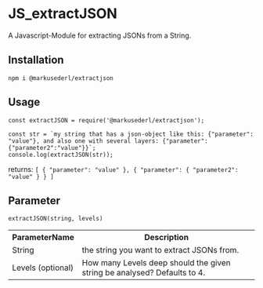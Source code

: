 # JS_extractJSON

A Javascript-Module for extracting JSONs from a String.

## Installation

`npm i @markusederl/extractjson`

## Usage

```
const extractJSON = require('@markusederl/extractjson');

const str = `my string that has a json-object like this: {"parameter": "value"}, and also one with several layers: {"parameter": {"parameter2":"value"}}`;
console.log(extractJSON(str));
```

returns: `[ { "parameter": "value" }, { "parameter": { "parameter2": "value" } } ]`

## Parameter

`extractJSON(string, levels)`</br>

<table>
  <tr>
    <th>ParameterName</th>
    <th>Description</th>
  </tr>
  <tr><td>String</td><td> the string you want to extract JSONs from.</td></tr>
   <tr><td>Levels (optional)</td><td>How many Levels deep should the given string be analysed? Defaults to 4.</td></tr>
</table>
